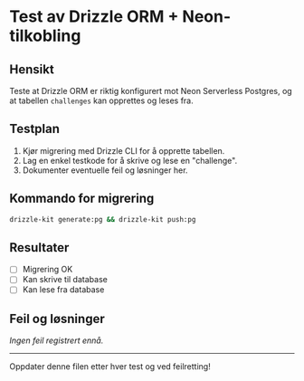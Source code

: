 # Test av Drizzle ORM + Neon-tilkobling

## Hensikt
Teste at Drizzle ORM er riktig konfigurert mot Neon Serverless Postgres, og at tabellen `challenges` kan opprettes og leses fra.

## Testplan
1. Kjør migrering med Drizzle CLI for å opprette tabellen.
2. Lag en enkel testkode for å skrive og lese en "challenge".
3. Dokumenter eventuelle feil og løsninger her.

## Kommando for migrering
```bash
drizzle-kit generate:pg && drizzle-kit push:pg
```

## Resultater
- [ ] Migrering OK
- [ ] Kan skrive til database
- [ ] Kan lese fra database

## Feil og løsninger
*Ingen feil registrert ennå.*

---
Oppdater denne filen etter hver test og ved feilretting!

